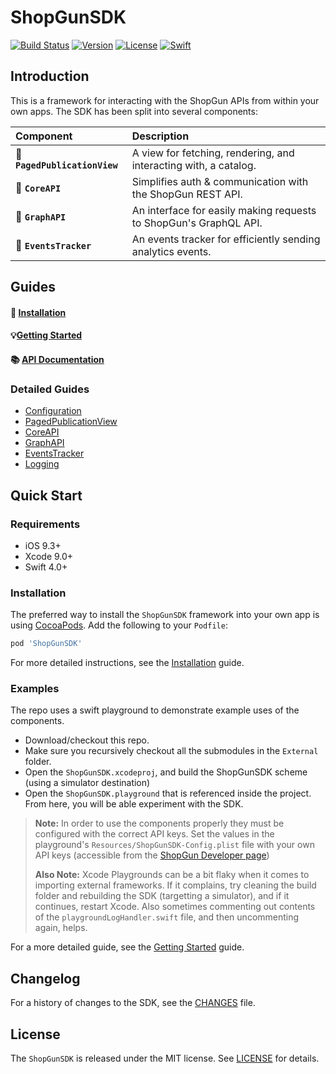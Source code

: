 ShopGunSDK
==========

[![Build Status](https://travis-ci.com/shopgun/shopgun-ios-sdk.svg?branch=master)](https://travis-ci.com/shopgun/shopgun-ios-sdk)
[![Version](https://img.shields.io/cocoapods/v/ShopGunSDK.svg?style=flat)](http://cocoapods.org/pods/ShopGunSDK)
[![License](http://img.shields.io/badge/license-MIT-brightgreen.svg)](LICENSE.md)
[![Swift](http://img.shields.io/badge/swift-4.1-brightgreen.svg)](https://swift.org)

## Introduction

This is a framework for interacting with the ShopGun APIs from within your own apps. The SDK has been split into several components:

| Component | Description |
| :--- | :--- |
| 📖 **`PagedPublicationView`** | A view for fetching, rendering, and interacting with, a catalog. |
| 🤝 **`CoreAPI`** | Simplifies auth & communication with the ShopGun REST API. |
| 🔗 **`GraphAPI`** | An interface for easily making requests to ShopGun's GraphQL API. |
| 📡 **`EventsTracker`** | An events tracker for efficiently sending analytics events. |


## Guides

#### 💾 [Installation](Guides/Installation.md) 

#### 💡[Getting Started](Guides/Getting-Started.md)

#### 📚 [API Documentation](http://shopgun.github.io/shopgun-ios-sdk/) 

### Detailed Guides
- [Configuration](Guides/Configuration.md)
- [PagedPublicationView](Guides/PagedPublicationView.md)
- [CoreAPI](Guides/CoreAPI.md)
- [GraphAPI](Guides/GraphAPI.md)
- [EventsTracker](Guides/EventsTracker.md)
- [Logging](Guides/Logging.md)

## Quick Start

### Requirements

- iOS 9.3+
- Xcode 9.0+
- Swift 4.0+

### Installation

The preferred way to install the `ShopGunSDK` framework into your own app is using [CocoaPods](https://cocoapods.org/). Add the following to your `Podfile`:

```ruby
pod 'ShopGunSDK'
```

For more detailed instructions, see the [Installation](Guides/Installation.md) guide.

### Examples

The repo uses a swift playground to demonstrate example uses of the components. 

- Download/checkout this repo.
- Make sure you recursively checkout all the submodules in the `External` folder.
- Open the `ShopGunSDK.xcodeproj`, and build the ShopGunSDK scheme (using a simulator destination)
- Open the `ShopGunSDK.playground` that is referenced inside the project. From here, you will be able experiment with the SDK.

> **Note:** In order to use the components properly they must be configured with the correct API keys. Set the values in the playground's `Resources/ShopGunSDK-Config.plist` file with your own API keys (accessible from the [ShopGun Developer page](https://shopgun.com/developers))
> 
> **Also Note:** Xcode Playgrounds can be a bit flaky when it comes to importing external frameworks. If it complains, try cleaning the build folder and rebuilding the SDK (targetting a simulator), and if it continues, restart Xcode. Also sometimes commenting out contents of the `playgroundLogHandler.swift` file, and then uncommenting again, helps.

For a more detailed guide, see the [Getting Started](Guides/Getting-Started.md) guide.


## Changelog
For a history of changes to the SDK, see the [CHANGES](CHANGES.md) file.

## License
The `ShopGunSDK` is released under the MIT license. See [LICENSE](LICENSE.md) for details.